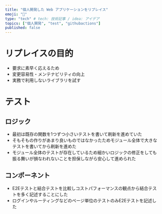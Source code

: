 ```yaml
---
title: "個人開発した Web アプリケーションをリプレイス"
emoji: "🎃"
type: "tech" # tech: 技術記事 / idea: アイデア
topics: ["個人開発", "test", "githubactions"]
published: false
---
```


# リプレイスの目的

- 要求に素早く応えるため
- 変更容易性・メンテナビリティの向上
- 実務で利用しないライブラリを試す

# テスト

## ロジック

- 最初は既存の関数を1つずつ小さいテストを書いて刷新を進めていた
- そもそもの作りがあまり良いものではなかったためモジュール全体で大きなテストを書いてから刷新を進めた
- モジュール全体のテストが存在しているため細かいロジックの修正をしても振る舞いが損なわれないことを担保しながら安心して進められた

## コンポーネント

- E2Eテストと結合テストを比較しコストパフォーマンスの観点から結合テストを多く記述することにした
- ログインやルーティングなどのページ単位のテストのみE2Eテストを記述した


